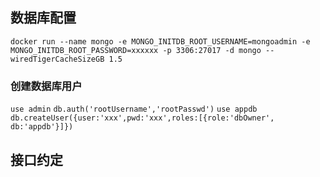 ## 数据库配置
`docker run --name mongo -e MONGO_INITDB_ROOT_USERNAME=mongoadmin -e MONGO_INITDB_ROOT_PASSWORD=xxxxxx -p 3306:27017 -d mongo --wiredTigerCacheSizeGB 1.5`

### 创建数据库用户
`use admin`
`db.auth('rootUsername','rootPasswd')`
`use appdb`
`db.createUser({user:'xxx',pwd:'xxx',roles:[{role:'dbOwner', db:'appdb'}]})`

## 接口约定
